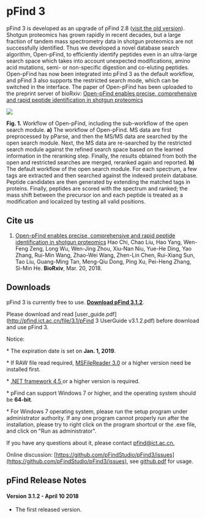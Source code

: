 # pFind 3

pFind 3 is developed as an upgrade of pFind 2.8 (<a href=http://pfind.ict.ac.cn/software/pFind/index.html>visit the old version</a>).
Shotgun proteomics has grown rapidly in recent decades, but a large fraction of tandem mass spectrometry data in shotgun proteomics are not successfully identified. Thus we developed a novel database search algorithm, Open-pFind, to efficiently identify peptides even in an ultra-large search space which takes into account unexpected modifications, amino acid mutations, semi- or non-specific digestion and co-eluting peptides. Open-pFind has now been integrated into pFind 3 as the default workflow, and pFind 3 also supports the restricted search mode, which can be switched in the interface.
The paper of Open-pFind has been uploaded to the preprint server of bioRxiv: <a href = https://www.biorxiv.org/content/early/2018/03/20/285395>Open-pFind enables precise, comprehensive and rapid peptide identification in shotgun proteomics</a>

![](http://pfind.ict.ac.cn/software/pFind3/fig1.png)
<p><b>Fig. 1.</b> Workflow of Open-pFind, including the sub-workflow of the open search module. <b>a)</b> The workflow of Open-pFind. MS data are first preprocessed by pParse, and then the MS/MS data are searched by the open search module. Next, the MS data are re-searched by the restricted search module against the refined search space based on the learned information in the reranking step. Finally, the results obtained from both the open and restricted searches are merged, reranked again and reported. <b>b)</b> The default workflow of the open search module. For each spectrum, a few tags are extracted and then searched against the indexed protein database. Peptide candidates are then generated by extending the matched tags in proteins. Finally, peptides are scored with the spectrum and ranked; the mass shift between the precursor ion and each peptide is treated as a modification and localized by testing all valid positions. </p>


## Cite us
1. <a href="https://www.biorxiv.org/content/early/2018/03/20/285395">Open-pFind enables precise, comprehensive and rapid peptide identification in shotgun proteomics</a></h6>
	  Hao Chi, Chao Liu, Hao Yang, Wen-Feng Zeng, Long Wu, Wen-Jing Zhou, Xiu-Nan Niu, Yue-He Ding, Yao Zhang, Rui-Min Wang, Zhao-Wei Wang, Zhen-Lin Chen, Rui-Xiang Sun, Tao Liu, Guang-Ming Tan, Meng-Qiu Dong, Ping Xu, Pei-Heng Zhang, Si-Min He. <b>BioRxiv</b>, Mar. 20, 2018. </a></p>

## Downloads

    
pFind 3 is currently free to use. **[Download pFind 3.1.2](http://pfind.ict.ac.cn/file/3.1/pFind3.1_Setup_20171231.exe)**.

Please download and read [user_guide.pdf](http://pfind.ict.ac.cn/file/3.1/pFind 3 UserGuide v3.1.2.pdf) before download and use pFind 3.

Notice:
<p>* The expiration date is set on <b>Jan. 1, 2019</b>.</p>
<p>* If RAW file read required, <a href="http://thermo-msfilereader-x86-x64.software.informer.com/3.0/" target="_blank">MSFileReader 3.0</a> or a higher version need be installed first.</p>
<p>* <a href="https://www.microsoft.com/zh-cn/download/details.aspx?id=30653" target="_blank">.NET framework 4.5 </a> or a higher version is required.</p>
<p>* pFind can support Windows 7 or higher, and the operating system should be <b>64-bit</b>.</p>
<p>* For Windows 7 operating system, please run the setup program under administrator authority. If any one program cannot properly run after the installation, please try to right click on the program shortcut or the .exe file, and click on "Run as administrator".</p>

If you have any questions about it, please contact [pfind@ict.ac.cn.](mailto:pfind@ict.ac.cn)

Online discussion: [https://github.com/pFindStudio/pFind3/issues](https://github.com/pFindStudio/pFind3/issues), see [github.pdf](http://pfind.ict.ac.cn/file/github.pdf) for usage.

## pFind Release Notes

#### Version 3.1.2 - April 10 2018
* The first released version.

